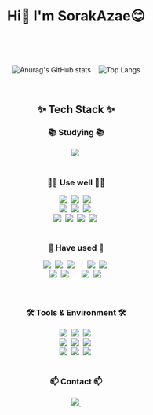 <!--
## Hi there 👋


**sorakazae/sorakazae** is a ✨ _special_ ✨ repository because its `README.md` (this file) appears on your GitHub profile.

Here are some ideas to get you started:

- 🔭 I’m currently working on ...
- 🌱 I’m currently learning ...
- 👯 I’m looking to collaborate on ...
- 🤔 I’m looking for help with ...
- 💬 Ask me about ...
- 📫 How to reach me: ...
- 😄 Pronouns: ...
- ⚡ Fun fact: ...
-->
<h1 align="center"> Hi👋 I'm SorakAzae😊 </h1>
<div align="center">
<br><br><br>

![Anurag's GitHub stats](https://github-readme-stats.vercel.app/api?username=sorakazae&show_icons=true&theme=radical)
&nbsp;&nbsp;
![Top Langs](https://github-readme-stats.vercel.app/api/top-langs/?username=sorakazae&layout=compact)

<br>

<h2 align="center">✨ Tech Stack ✨</h2>
<h3 align="center">📚 Studying 📚</h3>
<div align="center">
  <img src="https://img.shields.io/badge/react-61DAFB.svg?style=for-the-badge&logo=react&logoColor=ffffff" />&nbsp;
</div><br>
<h3 align="center">🧑‍💻 Use well 🧑‍💻</h3>
<div align="center">
  <img src="https://img.shields.io/badge/javascript-F7DF1E.svg?style=for-the-badge&logo=javascript&logoColor=20232a" />&nbsp;
  <img src="https://img.shields.io/badge/html-E34F26.svg?style=for-the-badge&logo=html5&logoColor=white" />&nbsp;
  <img src="https://img.shields.io/badge/css-1572B6.svg?style=for-the-badge&logo=css3&logoColor=white" />&nbsp;
  <br>
  <img src="https://img.shields.io/badge/java-ff0000?style=for-the-badge&logo=java&logoColor=ffffff" />&nbsp;
  <img src="https://img.shields.io/badge/spring%20boot-6DB33F?style=for-the-badge&logo=spring%20boot&logoColor=ffffff" />&nbsp;
  <img src="https://img.shields.io/badge/gradle-02303A?style=for-the-badge&logo=gradle&logoColor=ffffff" />&nbsp;
  <br>
  <img src="https://img.shields.io/badge/mysql-4479A1?style=for-the-badge&logo=mysql&logoColor=ffffff" />&nbsp;
  <img src="https://img.shields.io/badge/linux-fcc624?style=for-the-badge&logo=linux&logoColor=000000" />&nbsp;
  <img src="https://img.shields.io/badge/docker-2496ED?style=for-the-badge&logo=docker&logoColor=ffffff" />&nbsp;
  <img src="https://img.shields.io/badge/github%20actions-2088ff?style=for-the-badge&logo=github%20actions&logoColor=ffffff" />&nbsp;
  
</div><br>
<h3 align="center">💾 Have used 💾</h3>
<div align="center">
  <img src="https://img.shields.io/badge/c-A8B9CC?style=for-the-badge&logo=c&logoColor=ffffff" />&nbsp;
  <img src="https://img.shields.io/badge/c++-00599C?style=for-the-badge&logo=c%2b%2b&logoColor=ffffff" />&nbsp;
  <img src="https://img.shields.io/badge/arduino-00878F?style=for-the-badge&logo=arduino&logoColor=ffffff" />&nbsp;
  &emsp;
  <img src="https://img.shields.io/badge/python-3670A0?style=for-the-badge&logo=python&logoColor=ffdd54" />&nbsp;
  <img src="https://img.shields.io/badge/django-092e20?style=for-the-badge&logo=django&logoColor=FFFFFF" />&nbsp;
  <br>
  <img src="https://img.shields.io/badge/oracleDB-9999aa?style=for-the-badge&logo=oracledb&logoColor=ffffff" />&nbsp;
  <img src="https://img.shields.io/badge/jsp-ee4444?style=for-the-badge&logo=jsp&logoColor=FFFFFF" />&nbsp;
  &emsp;
  <img src="https://img.shields.io/badge/php-777bb4?style=for-the-badge&logo=php&logoColor=FFFFFF" />&nbsp;
  <img src="https://img.shields.io/badge/xampp-fb7a24?style=for-the-badge&logo=xampp&logoColor=FFFFFF" />&nbsp;
</div><br>

<br>

<h3 align="center">🛠 Tools & Environment 🛠</h3>
<div align="center">
  <img src="https://img.shields.io/badge/git-F05033.svg?style=for-the-badge&logo=git&logoColor=white" />&nbsp
  <img src="https://img.shields.io/badge/github-181717.svg?style=for-the-badge&logo=github&logoColor=white" />&nbsp
  <img src="https://img.shields.io/badge/Notion-F3F3F3.svg?style=for-the-badge&logo=notion&logoColor=black" />&nbsp
  <br>
  <img src="https://img.shields.io/badge/vim-019733.svg?style=for-the-badge&logo=vim&logoColor=FFFFFF" />&nbsp
  <img src="https://img.shields.io/badge/VSCode-2F80ED.svg?style=for-the-badge&logo=vscodium&logoColor=FFFFFF" />&nbsp
  <img src="https://img.shields.io/badge/DBeaver-382923.svg?style=for-the-badge&logo=dbeaver&logoColor=FFFFFF" />&nbsp
  <br>
  <img src="https://img.shields.io/badge/portainer-13bef9.svg?style=for-the-badge&logo=portainer&logoColor=FFFFFF" />&nbsp
  <img src="https://img.shields.io/badge/truenas-0095d5?style=for-the-badge&logo=truenas&logoColor=ffffff" />&nbsp
  <img src="https://img.shields.io/badge/cloudflare-f38020?style=for-the-badge&logo=cloudflare&logoColor=ffffff" />&nbsp
</div>

<br>

<h3 align="center">📫 Contact 📫</h3>
<div align="center">
  <a href="mailto:sorakazae@gmail.com">
    <img
      src="https://img.shields.io/badge/sorakazae@gmail.com-D14836?style=for-the-badge&logo=gmail&logoColor=white"/>&nbsp
  </a>
</div>
